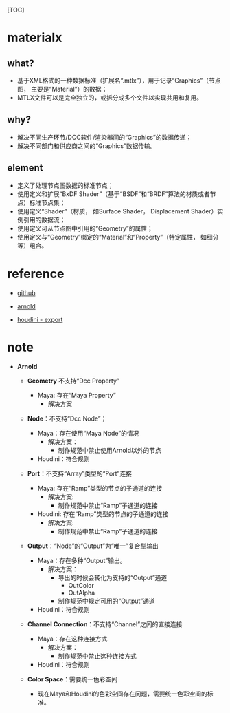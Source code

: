 [TOC]

# materialx

## what?

- 基于XML格式的一种数据标准（扩展名“.mtlx”），用于记录“Graphics”（节点图， 主要是“Material”）的数据；
- MTLX文件可以是完全独立的，或拆分成多个文件以实现共用和复用。

## why?

- 解决不同生产环节/DCC软件/渲染器间的“Graphics”的数据传递；
- 解决不同部门和供应商之间的“Graphics”数据传输。

## element

- 定义了处理节点图数据的标准节点；
- 使用<nodedef>定义和扩展“BxDF Shader”（基于“BSDF”和“BRDF”算法的材质或者节点）标准节点集；
- 使用<material>定义“Shader”（材质， 如Surface Shader， Displacement Shader）实例引用的数据流；
- 使用<geominfo>定义可从节点图中引用的“Geometry”的属性；
- 使用<look>定义与“Geometry”绑定的“Material”和“Property”（特定属性， 如细分等）组合。

# reference

- [github](https://github.com/materialx)

- [arnold](https://docs.arnoldrenderer.com/display/A5AFMUG/MaterialX)

- [houdini - export](https://docs.arnoldrenderer.com/display/A5AFHUG/MaterialX+Export)

# note
- **Arnold**
    - **Geometry** 不支持“Dcc Property”
        - Maya: 存在“Maya Property”
            - 解决方案
    - **Node**：不支持“Dcc Node”；
        - Maya：存在使用“Maya Node”的情况
            - 解决方案：
                - 制作规范中禁止使用Arnold以外的节点
        - Houdini：符合规则
        
    - **Port**：不支持“Array”类型的“Port”连接
        - Maya: 存在“Ramp”类型的节点的子通道的连接
            - 解决方案:
                - 制作规范中禁止“Ramp”子通道的连接
        - Houdini: 存在“Ramp”类型的节点的子通道的连接
            - 解决方案:
                - 制作规范中禁止“Ramp”子通道的连接

    - **Output**：“Node”的“Output”为“唯一”复合型输出
        - Maya：存在多种“Output”输出。
            - 解决方案：
                - 导出的时候会转化为支持的“Output”通道
                    - OutColor
                    - OutAlpha
                - 制作规范中规定可用的“Output”通道
        - Houdini：符合规则

    - **Channel Connection**：不支持“Channel”之间的直接连接
        - Maya：存在这种连接方式
            - 解决方案：
                - 制作规范中禁止这种连接方式
        - Houdini：符合规则

    - **Color Space**：需要统一色彩空间
        - 现在Maya和Houdini的色彩空间存在问题，需要统一色彩空间的标准。

